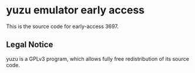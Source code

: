 yuzu emulator early access
=============

This is the source code for early-access 3697.

## Legal Notice

yuzu is a GPLv3 program, which allows fully free redistribution of its source code.